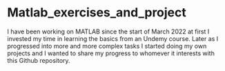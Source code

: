 # Matlab_exercises_and_project
I have been working on MATLAB since the start of March 2022 at first I invested my time in learning the basics from an Undemy course. Later as I progressed into more and more complex tasks I started doing my own projects and I wanted to share my progress to whomever it interests with this Github repository.
